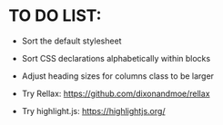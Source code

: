 TO DO LIST:
=============
- Sort the default stylesheet
- Sort CSS declarations alphabetically within blocks
- Adjust heading sizes for columns class to be larger

- Try Rellax: https://github.com/dixonandmoe/rellax
- Try highlight.js: https://highlightjs.org/